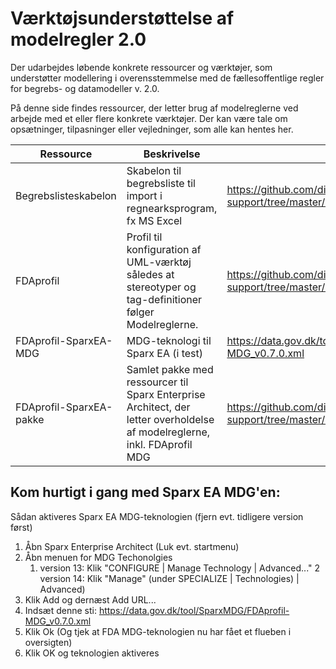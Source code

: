 # Værktøjsunderstøttelse af modelregler 2.0
Der udarbejdes løbende konkrete ressourcer og værktøjer, som understøtter modellering i overensstemmelse med de fællesoffentlige regler for begrebs- og datamodeller v. 2.0. 

På denne side findes ressourcer, der letter brug af modelreglerne ved arbejde med et eller flere konkrete værktøjer. Der kan være tale om opsætninger, tilpasninger eller vejledninger, som alle kan hentes her.

Ressource | Beskrivelse | Link
------------ | ------------- | -------------
Begrebslisteskabelon | Skabelon til begrebsliste til import i regnearksprogram, fx MS Excel | https://github.com/digst/model-rules-tool-support/tree/master/concept-list-template
FDAprofil | Profil til konfiguration af UML-værktøj således at stereotyper og tag-definitioner følger Modelreglerne. | https://github.com/digst/model-rules-tool-support/tree/master/uml-profile
FDAprofil-SparxEA-MDG | MDG-teknologi til Sparx EA (i test) | https://data.gov.dk/tool/SparxMDG/FDAprofil-MDG_v0.7.0.xml
FDAprofil-SparxEA-pakke | Samlet pakke med ressourcer til Sparx Enterprise Architect, der letter overholdelse af modelreglerne, inkl. FDAprofil MDG |https://github.com/digst/model-rules-tool-support/tree/master/sparx-ea-fdapackage

## Kom hurtigt i gang med Sparx EA MDG'en:
Sådan aktiveres Sparx EA MDG-teknologien (fjern evt. tidligere version først) 
1.	Åbn Sparx Enterprise Architect (Luk evt. startmenu)
2.	Åbn menuen for MDG Techonolgies 
    1.  version 13: Klik "CONFIGURE | Manage Technology | Advanced..." 
    2   version 14: Klik "Manage" (under SPECIALIZE | Technologies) | Advanced)
3.	Klik Add  og dernæst Add URL...
5.	Indsæt denne sti: https://data.gov.dk/tool/SparxMDG/FDAprofil-MDG_v0.7.0.xml   
6.	Klik Ok (Og tjek at FDA MDG-teknologien nu har fået et flueben i oversigten)
7.	Klik OK og teknologien aktiveres


